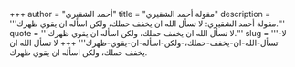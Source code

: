 +++
author = "أحمد الشقيري"
title = "مقولة أحمد الشقيري"
description = '''مقولة أحمد الشقيري: لا تسأل الله ان يخفف حملك، ولكن اسأله ان يقوي ظهرك.'''
quote = '''لا تسأل الله ان يخفف حملك، ولكن اسأله ان يقوي ظهرك.'''
slug = '''لا-تسأل-الله-ان-يخفف-حملك،-ولكن-اسأله-ان-يقوي-ظهرك'''
+++
لا تسأل الله ان يخفف حملك، ولكن اسأله ان يقوي ظهرك.
